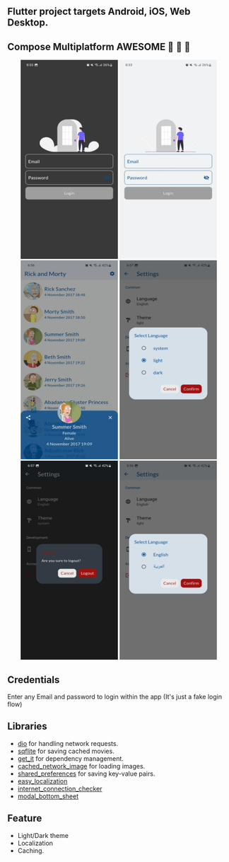 ## Flutter project targets Android, iOS, Web Desktop.

## Compose Multiplatform AWESOME :partying_face: :partying_face: :partying_face:
<p align="center">
  <img src="img/1.jpeg" height="450" width="220">
  <img src="img/2.jpeg" height="450" width="220">
  <img src="img/3.jpeg" height="450" width="220">
  <img src="img/4.jpeg" height="450" width="220">
  <img src="img/5.jpeg" height="450" width="220">
  <img src="img/6.jpeg" height="450" width="220">
</p>

## Credentials 
Enter any Email and password to login within the app (It's just a fake login flow) 


## Libraries
- [dio](https://pub.dev/packages/dio) for handling network requests.
- [sqflite](https://pub.dev/packages/sqflite) for saving cached movies.
- [get_it](https://pub.dev/packages/get_it) for dependency management.
- [cached_network_image](https://pub.dev/packages/cached_network_image) for loading images.
- [shared_preferences](https://pub.dev/packages/shared_preferences) for saving key-value pairs.
- [easy_localization](https://pub.dev/packages/easy_localization)
- [internet_connection_checker](https://pub.dev/packages/internet_connection_checker)
- [modal_bottom_sheet](https://pub.dev/packages/modal_bottom_sheet)

## Feature
- Light/Dark theme
- Localization
- Caching.